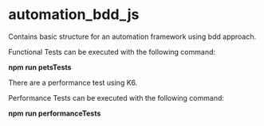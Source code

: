 # automation_bdd_js
Contains basic structure for an automation framework using bdd approach.

Functional Tests can be executed with the following command:

**npm run petsTests**

There are a performance test using K6.

Performance Tests can be executed with the following command:

**npm run performanceTests** 
